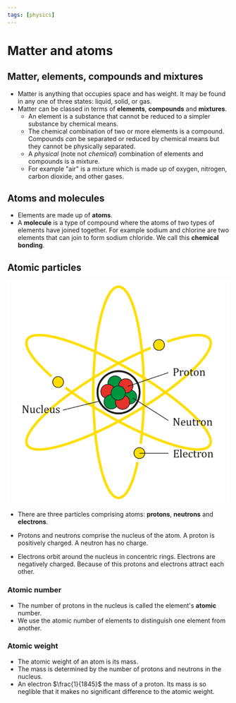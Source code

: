 ```yaml
---
tags: [physics]
---
```


# Matter and atoms

## Matter, elements, compounds and mixtures

- Matter is anything that occupies space and has weight. It may be found in any
  one of three states: liquid, solid, or gas.
- Matter can be classed in terms of **elements**, **compounds** and
  **mixtures**.
  - An element is a substance that cannot be reduced to a simpler substance by
    chemical means.
  - The chemical combination of two or more elements is a compound. Compounds
    _can_ be separated or reduced by chemical means but they cannot be
    physically separated.
  - A _physical_ (note not _chemical_) combination of elements and compounds is
    a mixture.
  - For example "air" is a mixture which is made up of oxygen, nitrogen, carbon
    dioxide, and other gases.

## Atoms and molecules

- Elements are made up of **atoms**.
- A **molecule** is a type of compound where the atoms of two types of elements
  have joined together. For example sodium and chlorine are two elements that
  can join to form sodium chloride. We call this **chemical bonding**.

## Atomic particles
![](/static/atom-diagram.svg)



- There are three particles comprising atoms: **protons**, **neutrons** and
  **electrons**.

- Protons and neutrons comprise the nucleus of the atom. A proton is positively
  charged. A neutron has no charge.

- Electrons orbit around the nucleus in concentric rings. Electrons are
  negatively charged. Because of this protons and electrons attract each other.

### Atomic number

- The number of protons in the nucleus is called the element's **atomic**
  number.
- We use the atomic number of elements to distinguish one element from another.

### Atomic weight

- The atomic weight of an atom is its mass.
- The mass is determined by the number of protons and neutrons in the nucleus.
- An electron $\frac{1}{1845}$ the mass of a proton. Its mass is so neglible
  that it makes no significant difference to the atomic weight.
